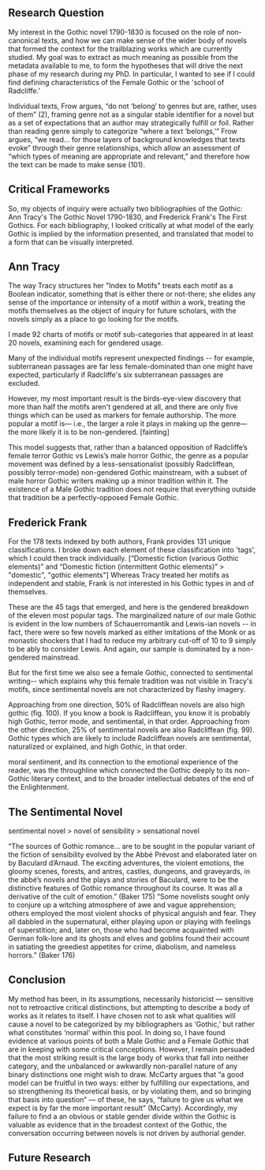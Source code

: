 ## Research Question

My interest in the Gothic novel 1790-1830 is focused on the role of non-canonical texts, and how we can make sense of the wider body of novels that formed the context for the trailblazing works which are currently studied. My goal was to extract as much meaning as possible from the metadata available to me, to form the hypotheses that will drive the next phase of my research during my PhD. In particular, I wanted to see if I could find defining characteristics of the Female Gothic or the 'school of Radcliffe.'

Individual texts, Frow argues, “do not ‘belong’ to genres but are, rather, uses of them” (2), framing genre not as a singular stable identifier for a novel but as a set of expectations that an author may strategically fulfill or foil. Rather than reading genre simply to categorize “where a text ‘belongs,’” Frow argues, “we read… for those layers of background knowledges that texts evoke” through their genre relationships, which allow an assessment of “which types of meaning are appropriate and relevant,” and therefore how the text can be made to make sense (101).

## Critical Frameworks

So, my objects of inquiry were actually two bibliographies of the Gothic: Ann Tracy's The Gothic Novel 1790-1830, and Frederick Frank's The First Gothics. For each bibliography, I looked critically at what model of the early Gothic is implied by the information presented, and translated that model to a form that can be visually interpreted.

## Ann Tracy

The way Tracy structures her "Index to Motifs" treats each motif as a Boolean indicator, something that is either there or not-there; she elides any sense of the importance or intensity of a motif within a work, treating the motifs themselves as the object of inquiry for future scholars, with the novels simply as a place to go looking for the motifs.

I made 92 charts of motifs or motif sub-categories that appeared in at least 20 novels, examining each for gendered usage.

Many of the individual motifs represent unexpected findings -- for example, subterranean passages are far less female-dominated than one might have expected, particularly if Radcliffe's six subterranean passages are excluded.

However, my most important result is the birds-eye-view discovery that more than half the motifs aren't gendered at all, and there are only five things which can be used as markers for female authorship. The more popular a motif is— i.e., the larger a role it plays in making up the genre— the more likely it is to be non-gendered. [fainting]

This model suggests that, rather than a balanced opposition of Radcliffe’s female
terror Gothic vs Lewis’s male horror Gothic, the genre as a popular movement was defined by a less-sensationalist (possibly Radcliffean, possibly terror-mode) non-gendered Gothic
mainstream, with a subset of male horror Gothic writers making up a minor tradition within it.
The existence of a Male Gothic tradition does not require that everything outside that tradition be
a perfectly-opposed Female Gothic.

## Frederick Frank

For the 178 texts indexed by both authors, Frank provides 131 unique classifications. I broke down each element of these classification into 'tags', which I could then track individually. [“Domestic fiction (various Gothic elements)” and “Domestic fiction (intermittent Gothic elements)” > "domestic", "gothic elements"] Whereas Tracy treated her motifs as independent and stable, Frank is not interested in his
Gothic types in and of themselves.

These are the 45 tags that emerged, and here is the gendered breakdown of the eleven most popular tags. The marginalized nature of our male Gothic is evident in the low numbers of Schauerromantik and Lewis-ian novels -- in fact, there were so few novels marked as either imitations of the Monk or as monastic shockers that I had to reduce my arbitrary cut-off of 10 to 9 simply to be ably to consider Lewis. And again, our sample is dominated by a non-gendered mainstread.

But for the first time we also see a female Gothic, connected to sentimental writing-- which explains why this female tradition was not visible in Tracy's motifs, since sentimental novels are not characterized by flashy imagery.

Approaching from one direction, 50% of Radcliffean novels are also high gothic (fig. 100). If
you know a book is Radcliffean, you know it is probably high Gothic, terror mode, and
sentimental, in that order. Approaching from the other direction, 25% of sentimental novels are
also Radcliffean (fig. 99). Gothic types which are likely to include Radcliffean novels are
sentimental, naturalized or explained, and high Gothic, in that order.

moral sentiment, and its connection to the emotional experience of the reader, was
the throughline which connected the Gothic deeply to its non-Gothic literary context, and to the
broader intellectual debates of the end of the Enlightenment.

## The Sentimental Novel

sentimental novel > novel of sensibility > sensational novel

“The sources of Gothic romance… are to be sought in the popular variant of the fiction of sensibility evolved by the Abbé Prévost and elaborated later on by Baculard d’Arnaud. The exciting adventures, the violent emotions, the gloomy scenes, forests, and antres, castles, dungeons, and graveyards, in the abbé’s novels and the plays and stories of Baculard, were to be the distinctive features of Gothic romance throughout its course. It was all a derivative of the cult of emotion.” (Baker 175)
“Some novelists sought only to conjure up a witching atmosphere of awe and vague apprehension; others employed the most violent shocks of physical anguish and fear. They all dabbled in the supernatural, either playing upon or playing with feelings of superstition; and, later on, those who had become acquainted with German folk-lore and its ghosts and elves and goblins found their account in satiating the greediest appetites for crime, diabolism, and nameless horrors.” (Baker 176)

## Conclusion

My method has been, in its assumptions, necessarily historicist — sensitive not to
retroactive critical distinctions, but attempting to describe a body of works as it relates to itself. I
have chosen not to ask what qualities will cause a novel to be categorized by my bibliographers
as ‘Gothic,’ but rather what constitutes ‘normal’ within this pool. In doing so, I have found
evidence at various points of both a Male Gothic and a Female Gothic that are in keeping with
some critical conceptions. However, I remain persuaded that the most striking result is the large
body of works that fall into neither category, and the unbalanced or awkwardly non-parallel
nature of any binary distinctions one might wish to draw. McCarty argues that “a good model
can be fruitful in two ways: either by fulfilling our expectations, and so strengthening its
theoretical basis, or by violating them, and so bringing that basis into question” — of these, he
says, “failure to give us what we expect is by far the more important result” (McCarty).
Accordingly, my failure to find a an obvious or stable gender divide within the Gothic is
valuable as evidence that in the broadest context of the Gothic, the conversation occurring
between novels is not driven by authorial gender.

## Future Research

